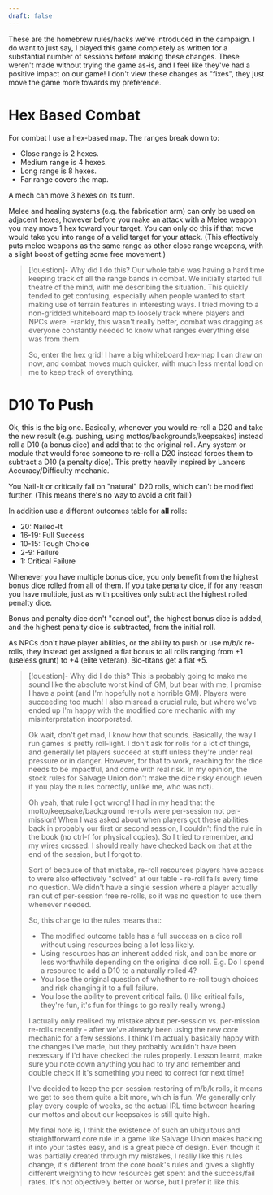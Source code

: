 ```yaml
---
draft: false
---
```


These are the homebrew rules/hacks we've introduced in the campaign. I do want to just say, I played this game completely as written for a substantial number of sessions before making these changes. These weren't made without trying the game as-is, and I feel like they've had a positive impact on our game! I don't view these changes as "fixes", they just move the game more towards my preference.

# Hex Based Combat

For combat I use a hex-based map. The ranges break down to:
- Close range is 2 hexes.
- Medium range is 4 hexes.
- Long range is 8 hexes.
- Far range covers the map.

A mech can move 3 hexes on its turn.

Melee and healing systems (e.g. the fabrication arm) can only be used on adjacent hexes, however before you make an attack with a Melee weapon you may move 1 hex toward your target. You can only do this if that move would take you into range of a valid target for your attack. (This effectively puts melee weapons as the same range as other close range weapons, with a slight boost of getting some free movement.)

> [!question]- Why did I do this?
> Our whole table was having a hard time keeping track of all the range bands in combat. We initially started full theatre of the mind, with me describing the situation. This quickly tended to get confusing, especially when people wanted to start making use of terrain features in interesting ways. I tried moving to a non-gridded whiteboard map to loosely track where players and NPCs were. Frankly, this wasn't really better, combat was dragging as everyone constantly needed to know what ranges everything else was from them.
> 
> So, enter the hex grid! I have a big whiteboard hex-map I can draw on now, and combat moves much quicker, with much less mental load on me to keep track of everything.
> 

# D10 To Push

Ok, this is the big one. Basically, whenever you would re-roll a D20 and take the new result (e.g. pushing, using mottos/backgrounds/keepsakes) instead roll a D10 (a bonus dice) and add that to the original roll. Any system or module that would force someone to re-roll a D20 instead forces them to subtract a D10 (a penalty dice). This pretty heavily inspired by Lancers Accuracy/Difficulty mechanic.

You Nail-It or critically fail on "natural" D20 rolls, which can't be modified further. (This means there's no way to avoid a crit fail!)

In addition use a different outcomes table for **all** rolls:
- 20: Nailed-It
- 16-19: Full Success
- 10-15: Tough Choice
- 2-9: Failure
- 1: Critical Failure

Whenever you have multiple bonus dice, you only benefit from the highest bonus dice rolled from all of them. If you take penalty dice, if for any reason you have multiple, just as with positives only subtract the highest rolled penalty dice.

Bonus and penalty dice don't "cancel out", the highest bonus dice is added, and the highest penalty dice is subtracted, from the initial roll.

As NPCs don't have player abilities, or the ability to push or use m/b/k re-rolls, they instead get assigned a flat bonus to all rolls ranging from +1 (useless grunt) to +4 (elite veteran). Bio-titans get a flat +5.

>[!question]- Why did I do this?
> This is probably going to make me sound like the absolute worst kind of GM, but bear with me, I promise I have a point (and I'm hopefully not a horrible GM). Players were succeeding too much! I also misread a crucial rule, but where we've ended up I'm happy with the modified core mechanic with my misinterpretation incorporated.
>
> Ok wait, don't get mad, I know how that sounds. Basically, the way I run games is pretty roll-light. I don't ask for rolls for a lot of things, and generally let players succeed at stuff unless they're under real pressure or in danger. However, for that to work, reaching for the dice needs to be impactful, and come with real risk. In my opinion, the stock rules for Salvage Union don't make the dice risky enough (even if you play the rules correctly, unlike me, who was not).
> 
> Oh yeah, that rule I got wrong! I had in my head that the motto/keepsake/background re-rolls were per-session not per-mission! When I was asked about when players got these abilities back in probably our first or second session, I couldn't find the rule in the book (no ctrl-f for physical copies). So I tried to remember, and my wires crossed. I should really have checked back on that at the end of the session, but I forgot to.
> 
> Sort of because of that mistake, re-roll resources players have access to were also effectively "solved" at our table - re-roll fails every time no question. We didn't have a single session where a player actually ran out of per-session free re-rolls, so it was no question to use them whenever needed.
> 
> So, this change to the rules means that:
> - The modified outcome table has a full success on a dice roll without using resources being a lot less likely.
> - Using resources has an inherent added risk, and can be more or less worthwhile depending on the original dice roll. E.g. Do I spend a resource to add a D10 to a naturally rolled 4?
> - You lose the original question of whether to re-roll tough choices and risk changing it to a full failure.
> - You lose the ability to prevent critical fails. (I like critical fails, they're fun, it's fun for things to go really really wrong.)
> 
> I actually only realised my mistake about per-session vs. per-mission re-rolls recently - after we've already been using the new core mechanic for a few sessions. I think I'm actually basically happy with the changes I've made, but they probably wouldn't have been necessary if I'd have checked the rules properly. Lesson learnt, make sure you note down anything you had to try and remember and double check if it's something you need to correct for next time!
> 
> I've decided to keep the per-session restoring of m/b/k rolls, it means we get to see them quite a bit more, which is fun. We generally only play every couple of weeks, so the actual IRL time between hearing our mottos and about our keepsakes is still quite high.
> 
> My final note is, I think the existence of such an ubiquitous and straightforward core rule in a game like Salvage Union makes hacking it into your tastes easy, and is a great piece of design. Even though it was partially created through my mistakes, I really like this rules change, it's different from the core book's rules and gives a slightly different weighting to how resources get spent and the success/fail rates. It's not objectively better or worse, but I prefer it like this.
